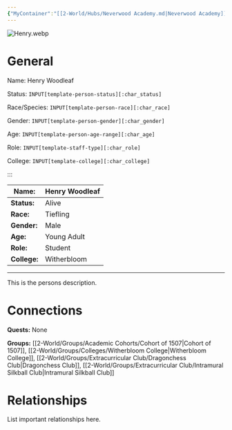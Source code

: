```yaml
---
{"MyContainer":"[[2-World/Hubs/Neverwood Academy.md|Neverwood Academy]]","MyCategory":null,"image":"Henry.webp","tags":["Category/People"],"obsidianUIMode":"preview","aliases":null,"NoteStatus":"❓","char_status":"Alive","char_race":"Tiefling","char_gender":"Male","char_role":"Student","char_college":"Witherbloom","char_items":null,"char_age":"Young Adult","parents":null,"children":null,"enemies":null,"allies":null,"siblings":null,"partner":null,"Connected_Quests":[],"Connected_Groups":["[[Cohort of 1507|Cohort of 1507]]","[[Witherbloom College|Witherbloom College]]","[[Dragonchess Club|Dragonchess Club]]","[[Intramural Silkball Club|Intramural Silkball Club]]"],"dg-publish":true,"dg-path":"World/People/Students/Henry Woodleaf.md","permalink":"/world/people/students/henry-woodleaf/","dgPassFrontmatter":true,"updated":"2025-10-03T14:31:16.000+01:00"}
---
```



![Henry.webp](/img/user/z_Assets/character_art/NPCs/Cohort%20of%201507/Henry.webp)
# General

Name: Henry Woodleaf


Status: `INPUT[template-person-status][:char_status]`


Race/Species: `INPUT[template-person-race][:char_race]`


Gender: `INPUT[template-person-gender][:char_gender]`


Age: `INPUT[template-person-age-range][:char_age]`


Role: `INPUT[template-staff-type][:char_role]`


College: `INPUT[template-college][:char_college]`

:::

| Name:        | Henry Woodleaf |
| ------------ | -------------- |
| **Status:**  | Alive          |
| **Race:**    | Tiefling       |
| **Gender:**  | Male           |
| **Age:**     | Young Adult    |
| **Role:**    | Student        |
| **College:** | Witherbloom    |


---

This is the persons description. 


# Connections


**Quests:** None 

**Groups:** [[2-World/Groups/Academic Cohorts/Cohort of 1507\|Cohort of 1507]], [[2-World/Groups/Colleges/Witherbloom College\|Witherbloom College]], [[2-World/Groups/Extracurricular Club/Dragonchess Club\|Dragonchess Club]], [[2-World/Groups/Extracurricular Club/Intramural Silkball Club\|Intramural Silkball Club]]


# Relationships

List important relationships here. 

